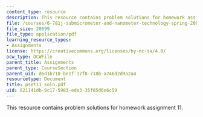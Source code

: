 ```yaml
---
content_type: resource
description: This resource contains problem solutions for homework assignment 11.
file: /courses/6-781j-submicrometer-and-nanometer-technology-spring-2006/821141db9c175983ede335f85d6e6c59_pset11_soln.pdf
file_size: 20699
file_type: application/pdf
learning_resource_types:
- Assignments
license: https://creativecommons.org/licenses/by-nc-sa/4.0/
ocw_type: OCWFile
parent_title: Assignments
parent_type: CourseSection
parent_uid: d6d1b710-be1f-17f8-718b-a246d2d9a2a4
resourcetype: Document
title: pset11_soln.pdf
uid: 821141db-9c17-5983-ede3-35f85d6e6c59
---
```

This resource contains problem solutions for homework assignment 11.